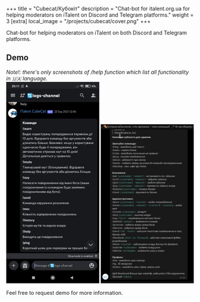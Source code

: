 +++
title = "Cubecat/Кубокіт"
description = "Chat-bot for italent.org.ua for helping moderators on iTalent on Discord and Telegram platforms."
weight = 3
[extra]
local_image = "/projects/cubecat/cover.png"
+++

Chat-bot for helping moderators on iTalent on both Discord and Telegram platforms.

## Demo
_Note!: there's only screenshots of /help function which list all functionality in 🇺🇦 language._  
<img alt="all parts" async src="ds.png" width="250px"></img>
<img alt="all parts" async src="telegram.png" width="250px"></img>

Feel free to request demo for more information.
